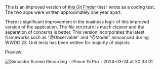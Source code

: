 This is an improved version of [this Git Finder](https://github.com/davidmansourian/CodingTestHedvig) that I wrote as a coding test. The two apps were written approximately one year apart.

There is significant improvement in the business logic of this improved version of the application. The file structure is much cleaner and the separation of concerns is better.
This version incorporates the latest frameworks such as "@Observable" and "@Model" announced during WWDC 23. Unit tests has been written for majority of objects.

Preview:

![Simulator Screen Recording - iPhone 15 Pro - 2024-03-24 at 20 33 01](https://github.com/davidmansourian/Git-Finder-2.0/assets/112928485/fb120bb5-f45c-47ec-b718-32bcf42fe66a)
